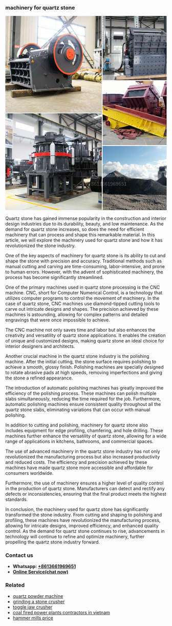 <h3>machinery for quartz stone</h3><img src='1706773364.jpg' alt=''><p>Quartz stone has gained immense popularity in the construction and interior design industries due to its durability, beauty, and low maintenance. As the demand for quartz stone increases, so does the need for efficient machinery that can process and shape this remarkable material. In this article, we will explore the machinery used for quartz stone and how it has revolutionized the stone industry.</p><p>One of the key aspects of machinery for quartz stone is its ability to cut and shape the stone with precision and accuracy. Traditional methods such as manual cutting and carving are time-consuming, labor-intensive, and prone to human errors. However, with the advent of sophisticated machinery, the process has become significantly streamlined.</p><p>One of the primary machines used in quartz stone processing is the CNC machine. CNC, short for Computer Numerical Control, is a technology that utilizes computer programs to control the movement of machinery. In the case of quartz stone, CNC machines use diamond-tipped cutting tools to carve out intricate designs and shapes. The precision achieved by these machines is astounding, allowing for complex patterns and detailed engravings that were once impossible to achieve.</p><p>The CNC machine not only saves time and labor but also enhances the creativity and versatility of quartz stone applications. It enables the creation of unique and customized designs, making quartz stone an ideal choice for interior designers and architects.</p><p>Another crucial machine in the quartz stone industry is the polishing machine. After the initial cutting, the stone surface requires polishing to achieve a smooth, glossy finish. Polishing machines are specially designed to rotate abrasive pads at high speeds, removing imperfections and giving the stone a refined appearance.</p><p>The introduction of automatic polishing machines has greatly improved the efficiency of the polishing process. These machines can polish multiple slabs simultaneously, reducing the time required for the job. Furthermore, automatic polishing machines ensure consistent quality throughout all the quartz stone slabs, eliminating variations that can occur with manual polishing.</p><p>In addition to cutting and polishing, machinery for quartz stone also includes equipment for edge profiling, chamfering, and hole drilling. These machines further enhance the versatility of quartz stone, allowing for a wide range of applications in kitchens, bathrooms, and commercial spaces.</p><p>The use of advanced machinery in the quartz stone industry has not only revolutionized the manufacturing process but also increased productivity and reduced costs. The efficiency and precision achieved by these machines have made quartz stone more accessible and affordable for consumers worldwide.</p><p>Furthermore, the use of machinery ensures a higher level of quality control in the production of quartz stone. Manufacturers can detect and rectify any defects or inconsistencies, ensuring that the final product meets the highest standards.</p><p>In conclusion, the machinery used for quartz stone has significantly transformed the stone industry. From cutting and shaping to polishing and profiling, these machines have revolutionized the manufacturing process, allowing for intricate designs, improved efficiency, and enhanced quality control. As the demand for quartz stone continues to rise, advancements in technology will continue to refine and optimize machinery, further propelling the quartz stone industry forward.</p><h3>Contact us</h3><ul><li><strong>Whatsapp:&nbsp;<a href="https://wa.me/8613661969651">+8613661969651</a></strong></li><li><a href="https://swt.shibang-china.com/?git&amp;zhl&amp;machinery for quartz stone"><strong>Online Service(chat now)</strong></a></li></ul><h3>Related</h3><ul><li><a href='quartz powder machine.md'>quartz powder machine</a></li><li><a href='grinding a stone crusher.md'>grinding a stone crusher</a></li><li><a href='toggle jaw crusher.md'>toggle jaw crusher</a></li><li><a href='coal fired power plants contractors in vietnam.md'>coal fired power plants contractors in vietnam</a></li><li><a href='hammer mills price.md'>hammer mills price</a></li></ul>